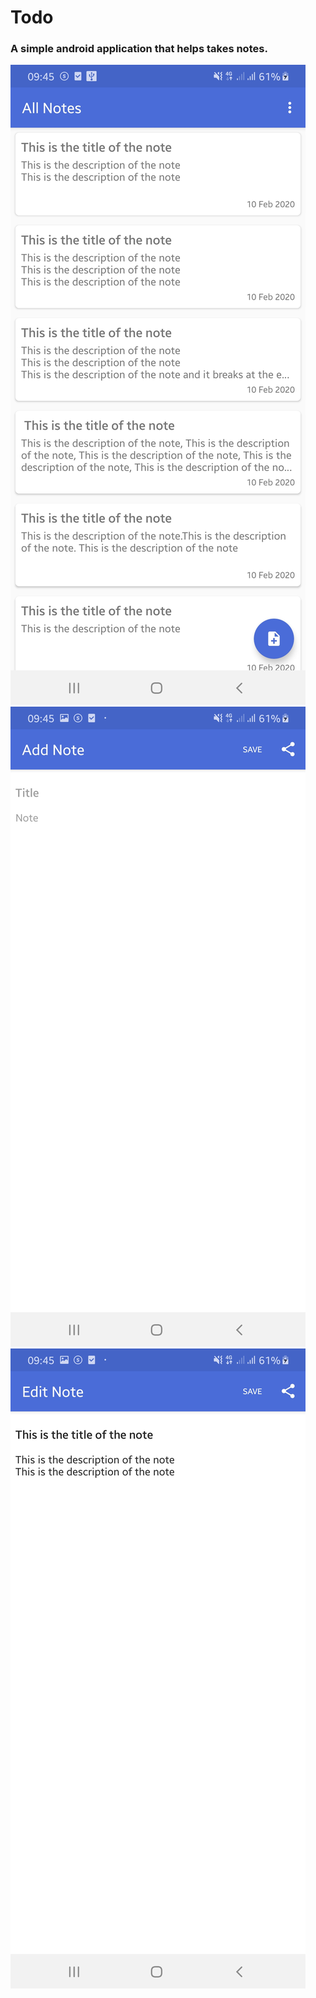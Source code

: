 # Todo
### A simple android application that helps takes notes.

![All Notes Screen](/app/src/main/res/drawable-anydpi/AllNotes.jpg)
![Add Notes Screen](/app/src/main/res/drawable-anydpi/AddNote.jpg)
![Edit Notes Screen](/app/src/main/res/drawable-anydpi/EditNote.jpg)
